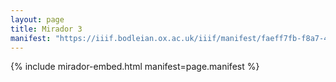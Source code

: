 ```yaml
---
layout: page
title: Mirador 3
manifest: "https://iiif.bodleian.ox.ac.uk/iiif/manifest/faeff7fb-f8a7-44b5-95ed-cff9a9ffd198.json"
---
```


{% include mirador-embed.html manifest=page.manifest %}

